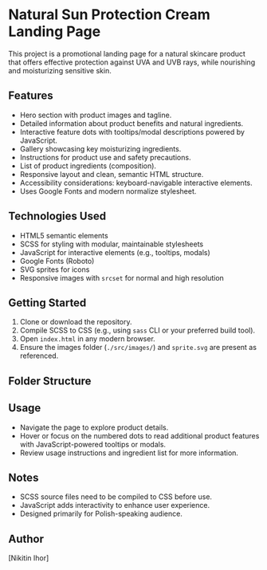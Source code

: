 # Natural Sun Protection Cream Landing Page

This project is a promotional landing page for a natural skincare product that offers effective protection against UVA and UVB rays, while nourishing and moisturizing sensitive skin.

## Features

- Hero section with product images and tagline.
- Detailed information about product benefits and natural ingredients.
- Interactive feature dots with tooltips/modal descriptions powered by JavaScript.
- Gallery showcasing key moisturizing ingredients.
- Instructions for product use and safety precautions.
- List of product ingredients (composition).
- Responsive layout and clean, semantic HTML structure.
- Accessibility considerations: keyboard-navigable interactive elements.
- Uses Google Fonts and modern normalize stylesheet.

## Technologies Used

- HTML5 semantic elements
- SCSS for styling with modular, maintainable stylesheets
- JavaScript for interactive elements (e.g., tooltips, modals)
- Google Fonts (Roboto)
- SVG sprites for icons
- Responsive images with `srcset` for normal and high resolution

## Getting Started

1. Clone or download the repository.
2. Compile SCSS to CSS (e.g., using `sass` CLI or your preferred build tool).
3. Open `index.html` in any modern browser.
4. Ensure the images folder (`./src/images/`) and `sprite.svg` are present as referenced.

## Folder Structure

## Usage

- Navigate the page to explore product details.
- Hover or focus on the numbered dots to read additional product features with JavaScript-powered tooltips or modals.
- Review usage instructions and ingredient list for more information.

## Notes

- SCSS source files need to be compiled to CSS before use.
- JavaScript adds interactivity to enhance user experience.
- Designed primarily for Polish-speaking audience.

## Author

[Nikitin Ihor]
